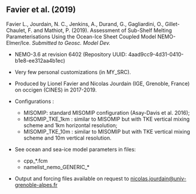 ## Favier et al. (2019) 

Favier L., Jourdain, N. C., Jenkins, A., Durand, G., Gagliardini, O., Gillet-Chaulet, F. and Mathiot, P. (2019). Assessment of Sub-Shelf Melting Parameterisations Using the Ocean-Ice Sheet Coupled Model NEMO-Elmer/Ice. _Submitted to Geosc. Model Dev._

* NEMO-3.6 at revision 6402 (Repository UUID: 4aad9cc9-4d31-0410-b1e8-ee312aa4b1ec)

* Very few personal customizations (in MY\_SRC).

* Produced by Lionel Favier and Nicolas Jourdain (IGE, Grenoble, France) on occigen (CINES) in 2017-2019.

* Configurations :
   - MISOMIP: standard MISOMIP configuration (Asay-Davis et al. 2016);
   - MISOMIP\_TKE\_1km : similar to MISOMIP but with TKE vertical mixing scheme and 1km horizontal resolution;
   - MISOMIP\_TKE\_10m : similar to MISOMIP but with TKE vertical mixing scheme and 10m vertical resolution.

* See ocean and sea-ice model parameters in files:
   - cpp\_\*.fcm
   - namelist\_nemo\_GENERIC\_\*

* Output and forcing files available on request to <nicolas.jourdain@univ-grenoble-alpes.fr> 
